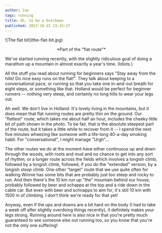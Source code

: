 ```yaml
---
author: Ian
tags: running
title: Oh, to be a Dutchman
published: 2013-10-15 23:33:17
---
```


<div class="img-right">
![The flat bit](the-flat-bit.jpg)
<div style="text-align: center;">
<p>*Part of the "flat route"*<br>
</div>
</div>

We've started running recently, with the slightly ridiculous goal of
doing a marathon up a mountain in almost exactly a year's time.
(Idiots.)

All the stuff you read about running for beginners says "Stay away
from the hills!  Do nice easy runs on the flat!".  They talk about
keeping to a conversational pace, or running so that you take one
in-and-out breath for eight steps, or something like that.  Holland
would be perfect for beginner runners -- nothing very steep, and
certainly no long hills to wear your legs out.

Ah well.  We don't live in Holland.  It's lovely living in the
mountains, but it does mean that flat running routes are pretty thin
on the ground.  Our "flattest" route, which takes me about half an
hour, includes the cheeky little bit of path shown in the photo.  To
be fair, that *is* the absolute steepest part of the route, but it
takes a little while to recover from it -- I spend the next five
minutes wheezing like someone with a life-long 40-a-day smoking habit.
For "conversational", I might manage "Urgh"...

The other routes we do at the moment have either continuous up and
down through the woods, with roots and mud and no chance to get into
any sort of rhythm, or a longer route across the fields which involves
a longish climb, followed by a longish climb, followed, if you do the
"extended" version, by a longish *steep* climb.  One other "target"
route that we use quite often for walking Winnie has some bits that
are probably just too steep and rocky to run.  And then there's the 10
km run up "the" mountain behind our house, probably followed by beer
and schapps at the top and a ride down in the cable car.  But even
with beer and schnapps to aim for, it's still 10 km with 1500 m of
climbing.  I don't think we're ready for that yet!

Anyway, even if the ups and downs are a bit hard on the body (I had to
take a week off after slightly overdoing things recently), it
definitely makes your legs strong.  Running around here is also nice
in that you're pretty much guaranteed to see someone else out running
too, so you know that you're not the only one suffering!
